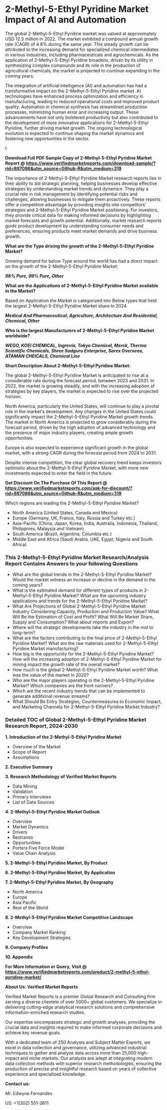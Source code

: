 <meta name="title" content="Global 2-Methyl-5-Ethyl Pyridine Market Impact of AI and Automation"><meta name="description" content="The global 2-Methyl-5-Ethyl Pyridine market was valued at approximately USD 12.3 million in 2022. The market exhibited a compound annual growth rate (CAGR) of 4.8% dur"><meta name="title" content="2-Methyl-5-Ethyl Pyridine Market Size, Share, Scope, Trends, Growth, Opportunities, Analysis, Forecast"><h1>2-Methyl-5-Ethyl Pyridine Market Impact of AI and Automation</h1><p>The global 2-Methyl-5-Ethyl Pyridine market was valued at approximately USD 12.3 million in 2022. The market exhibited a compound annual growth rate (CAGR) of 4.8% during the same year. This steady growth can be attributed to the increasing demand for specialized chemical intermediates in various industries, including pharmaceuticals and agrochemicals. As the application of 2-Methyl-5-Ethyl Pyridine broadens, driven by its utility in synthesizing complex compounds and its role in the production of agricultural chemicals, the market is projected to continue expanding in the coming years.</p><p>The integration of artificial intelligence (AI) and automation has had a transformative impact on the 2-Methyl-5-Ethyl Pyridine market. AI technologies have enhanced process optimization and efficiency in manufacturing, leading to reduced operational costs and improved product quality. Automation in chemical synthesis has streamlined production processes, minimizing human error and increasing output. These advancements have not only bolstered productivity but also contributed to the development of more innovative applications for 2-Methyl-5-Ethyl Pyridine, further driving market growth. The ongoing technological evolution is expected to continue shaping the market dynamics and fostering new opportunities in the sector.</p>t</p><p id="" class=""><strong>Download Full PDF Sample Copy of 2-Methyl-5-Ethyl Pyridine Market Report @ <a href="https://www.verifiedmarketreports.com/download-sample/?rid=897086&utm_source=Github-R&utm_medium=319" target="_blank">https://www.verifiedmarketreports.com/download-sample/?rid=897086&utm_source=Github-R&utm_medium=319</a></strong></p><p>The importance of&nbsp;2-Methyl-5-Ethyl Pyridine Market research reports lies in their ability to aid strategic planning, helping businesses develop effective strategies by understanding market trends and dynamics. They play a crucial role in risk management by identifying potential risks and challenges, allowing businesses to mitigate them proactively. These reports offer a competitive advantage by providing insights into competitors' strategies and 2-Methyl-5-Ethyl Pyridine Market positioning. For investors, they provide critical data for making informed decisions by highlighting market forecasts and growth potential. Additionally, market research reports guide product development by understanding consumer needs and preferences, ensuring products meet market demands and drive business growth.</p><p><strong>What are the&nbsp;Type driving the growth of the 2-Methyl-5-Ethyl Pyridine Market?</strong></p><p id="" class="">Growing demand for below Type around the world has had a direct impact on the growth of the 2-Methyl-5-Ethyl Pyridine Market:</p><em><strong>98% Pure, 99% Pure, Other</strong></em></p><strong>What are the&nbsp;Applications&nbsp;of 2-Methyl-5-Ethyl Pyridine Market available in the Market?</strong></p><p id="" class="">Based on Application the Market is categorized into Below types that held the largest 2-Methyl-5-Ethyl Pyridine Market share In 2024.</p><em><strong>Medical And Pharmaceutical, Agriculture, Architecture And Residential, Chemical, Other</strong></em></p><strong>Who is the largest Manufacturers of 2-Methyl-5-Ethyl Pyridine Market worldwide?</strong></p><p><em><strong>WEGO, KOEI CHEMICAL, Ingrevia, Tokyo Chemical, Merck, Thermo Scientific Chemicals, Shree Sadguru Enterprise, Sarex Overseas, ATAMAN CHEICALS, Chemical Line</strong></em></p><p id="" class=""><strong>Short Description About 2-Methyl-5-Ethyl Pyridine Market:</strong></p><p>The global 2-Methyl-5-Ethyl Pyridine Market is anticipated to rise at a considerable rate during the forecast period, between 2023 and 2031. In 2022, the market is growing steadily, and with the increasing adoption of strategies by key players, the market is expected to rise over the projected horizon.</p><p>North America, particularly the United States, will continue to play a pivotal role in the market's development. Any changes in the United States could significantly impact the 2-Methyl-5-Ethyl Pyridine Market growth trends. The market in North America is projected to grow considerably during the forecast period, driven by the high adoption of advanced technology and the presence of major industry players, creating ample growth opportunities.</p><p>Europe is also expected to experience significant growth in the global market, with a strong CAGR during the forecast period from 2024 to 2031.</p><p>Despite intense competition, the clear global recovery trend keeps investors optimistic about the 2-Methyl-5-Ethyl Pyridine Market, with more new investments expected to enter the field in the future.</p><p id="" class=""><strong>Get Discount On The Purchase Of This Report @ <a href="https://www.verifiedmarketreports.com/ask-for-discount/?rid=897086&utm_source=Github-R&utm_medium=319" target="_blank">https://www.verifiedmarketreports.com/ask-for-discount/?rid=897086&utm_source=Github-R&utm_medium=319</a></strong></p>Which regions are leading the 2-Methyl-5-Ethyl Pyridine Market?</p><ul><li>North America (United States, Canada and Mexico)</li><li>Europe (Germany, UK, France, Italy, Russia and Turkey etc.)</li><li>Asia-Pacific (China, Japan, Korea, India, Australia, Indonesia, Thailand, Philippines, Malaysia and Vietnam)</li><li>South America (Brazil, Argentina, Columbia etc.)</li><li>Middle East and Africa (Saudi Arabia, UAE, Egypt, Nigeria and South Africa)</li></ul><h3 id="" class="">This 2-Methyl-5-Ethyl Pyridine Market Research/Analysis Report Contains Answers to your following Questions</h3><ul><li>What are the global trends in the 2-Methyl-5-Ethyl Pyridine Market? Would the market witness an increase or decline in the demand in the coming years?</li><li>What is the estimated demand for different types of products in 2-Methyl-5-Ethyl Pyridine Market? What are the upcoming industry applications and trends for the 2-Methyl-5-Ethyl Pyridine Market?</li><li>What Are Projections of Global 2-Methyl-5-Ethyl Pyridine Market Industry Considering Capacity, Production and Production Value? What Will Be the Estimation of Cost and Profit? What Will Be Market Share, Supply and Consumption? What about imports and Export?</li><li>Where will the strategic developments take the industry in the mid to long-term?</li><li>What are the factors contributing to the final price of 2-Methyl-5-Ethyl Pyridine Market? What are the raw materials used for 2-Methyl-5-Ethyl Pyridine Market manufacturing?</li><li>How big is the opportunity for the 2-Methyl-5-Ethyl Pyridine Market? How will the increasing adoption of 2-Methyl-5-Ethyl Pyridine Market for mining impact the growth rate of the overall market?</li><li>How much is the global 2-Methyl-5-Ethyl Pyridine Market worth? What was the value of the market In 2020?</li><li>Who are the major players operating in the 2-Methyl-5-Ethyl Pyridine Market? Which companies are the front runners?</li><li>Which are the recent industry trends that can be implemented to generate additional revenue streams?</li><li>What Should Be Entry Strategies, Countermeasures to Economic Impact, and Marketing Channels for 2-Methyl-5-Ethyl Pyridine Market Industry?</li></ul><h3 id="" class="">Detailed TOC of Global 2-Methyl-5-Ethyl Pyridine Market Research Report, 2024-2030</h3><p id="" class=""><strong>1. Introduction of the 2-Methyl-5-Ethyl Pyridine Market</strong></p><ul><li>Overview of the Market</li><li>Scope of Report</li><li>Assumptions</li></ul><p id="" class=""><strong>2. Executive Summary</strong></p><p id="" class=""><strong>3. Research Methodology of Verified Market Reports</strong></p><ul><li>Data Mining</li><li>Validation</li><li>Primary Interviews</li><li>List of Data Sources</li></ul><p id="" class=""><strong>4. 2-Methyl-5-Ethyl Pyridine Market Outlook</strong></p><ul><li>Overview</li><li>Market Dynamics</li><li>Drivers</li><li>Restraints</li><li>Opportunities</li><li>Porters Five Force Model</li><li>Value Chain Analysis</li></ul><p id="" class=""><strong>5. 2-Methyl-5-Ethyl Pyridine Market, By Product</strong></p><p id="" class=""><strong>6. 2-Methyl-5-Ethyl Pyridine Market, By Application</strong></p><p id="" class=""><strong>7. 2-Methyl-5-Ethyl Pyridine Market, By Geography</strong></p><ul><li>North America</li><li>Europe</li><li>Asia Pacific</li><li>Rest of the World</li></ul><p id="" class=""><strong>8. 2-Methyl-5-Ethyl Pyridine Market Competitive Landscape</strong></p><ul><li>Overview</li><li>Company Market Ranking</li><li>Key Development Strategies</li></ul><p id="" class=""><strong>9. Company Profiles</strong></p><p id="" class=""><strong>10. Appendix</strong></p><p id="" class=""><strong>For More Information or Query, Visit @ <a href="https://www.verifiedmarketreports.com/product/2-methyl-5-ethyl-pyridine-market/" target="_blank">https://www.verifiedmarketreports.com/product/2-methyl-5-ethyl-pyridine-market/</a></strong></p><p id="" class=""><strong>About Us: Verified Market Reports</strong></p><p id="" class="">Verified Market Reports is a premier Global Research and Consulting firm serving a diverse clientele of over 5000+ global customers. We specialize in delivering cutting-edge analytical research solutions and comprehensive information-enriched research studies.</p><p id="" class="">Our expertise encompasses strategic and growth analyses, providing the crucial data and insights required to make informed corporate decisions and achieve key revenue goals.</p><p id="" class="">With a dedicated team of 250 Analysts and Subject Matter Experts, we excel in data collection and governance, utilizing advanced industrial techniques to gather and analyze data across more than 25,000 high-impact and niche markets. Our analysts are adept at integrating modern data collection methods with superior research methodologies, ensuring the production of precise and insightful research based on years of collective experience and specialized knowledge.</p><p id="" class=""><strong>Contact us:</strong></p><p id="" class="">Mr. Edwyne Fernandes</p><p id="" class="">US: +1(302) 551-2611</p>